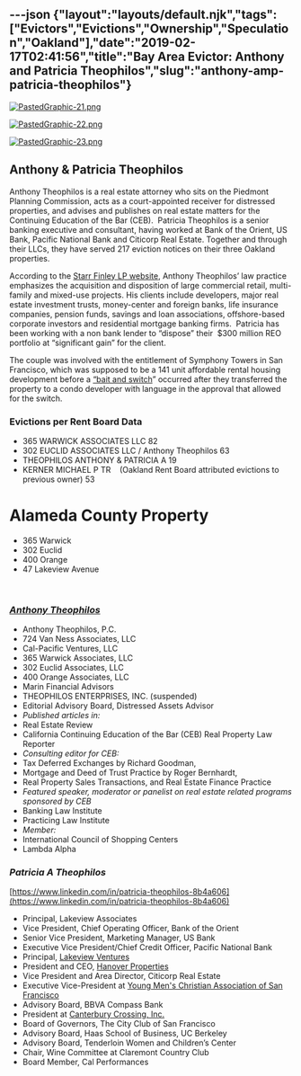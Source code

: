 ---json
{"layout":"layouts/default.njk","tags":["Evictors","Evictions","Ownership","Speculation","Oakland"],"date":"2019-02-17T02:41:56","title":"Bay Area Evictor: Anthony and Patricia Theophilos","slug":"anthony-amp-patricia-theophilos"}
---

[![PastedGraphic-21.png](https://images.squarespace-cdn.com/content/v1/52b7d7a6e4b0b3e376ac8ea2/1472603338853-AFKVKVVJ2JUTGULXSIPN/ke17ZwdGBToddI8pDm48kOg6la9sCVXS9nhBHa8K_VFZw-zPPgdn4jUwVcJE1ZvWEtT5uBSRWt4vQZAgTJucoTqqXjS3CfNDSuuf31e0tVGLW2_HcVqzo7hJy1v0FI3wT82t-DhX7BsvG86JBtmcvSb8BodarTVrzIWCp72ioWw/PastedGraphic-21.png)](https://images.squarespace-cdn.com/content/v1/52b7d7a6e4b0b3e376ac8ea2/1472603338853-AFKVKVVJ2JUTGULXSIPN/ke17ZwdGBToddI8pDm48kOg6la9sCVXS9nhBHa8K_VFZw-zPPgdn4jUwVcJE1ZvWEtT5uBSRWt4vQZAgTJucoTqqXjS3CfNDSuuf31e0tVGLW2_HcVqzo7hJy1v0FI3wT82t-DhX7BsvG86JBtmcvSb8BodarTVrzIWCp72ioWw/PastedGraphic-21.png) 

[![PastedGraphic-22.png](https://images.squarespace-cdn.com/content/v1/52b7d7a6e4b0b3e376ac8ea2/1472603338552-FLLQKRCZDT7G3INMGEXK/ke17ZwdGBToddI8pDm48kBab55gLiVyLn3Bwa1N6cHlZw-zPPgdn4jUwVcJE1ZvWhcwhEtWJXoshNdA9f1qD7Y5_KuY_fkOEvGrDVB8aRb1yu_9WgtgNINqe1OyEYTCztoQEcuexQqOQBHr97ANNog/PastedGraphic-22.png)](https://images.squarespace-cdn.com/content/v1/52b7d7a6e4b0b3e376ac8ea2/1472603338552-FLLQKRCZDT7G3INMGEXK/ke17ZwdGBToddI8pDm48kBab55gLiVyLn3Bwa1N6cHlZw-zPPgdn4jUwVcJE1ZvWhcwhEtWJXoshNdA9f1qD7Y5_KuY_fkOEvGrDVB8aRb1yu_9WgtgNINqe1OyEYTCztoQEcuexQqOQBHr97ANNog/PastedGraphic-22.png) 

[![PastedGraphic-23.png](https://images.squarespace-cdn.com/content/v1/52b7d7a6e4b0b3e376ac8ea2/1472603338525-KZYY2JAST6KL1BE8EBLX/ke17ZwdGBToddI8pDm48kAdHe7IoxkXjcWzRMAKafCtZw-zPPgdn4jUwVcJE1ZvWhcwhEtWJXoshNdA9f1qD7dBUeh7tVDxQci3gUes7eqDlFYsVAPbvgc5TdTWxWtsBt4KvDmk4-PtXU0NW61-QhQ/PastedGraphic-23.png)](https://images.squarespace-cdn.com/content/v1/52b7d7a6e4b0b3e376ac8ea2/1472603338525-KZYY2JAST6KL1BE8EBLX/ke17ZwdGBToddI8pDm48kAdHe7IoxkXjcWzRMAKafCtZw-zPPgdn4jUwVcJE1ZvWhcwhEtWJXoshNdA9f1qD7dBUeh7tVDxQci3gUes7eqDlFYsVAPbvgc5TdTWxWtsBt4KvDmk4-PtXU0NW61-QhQ/PastedGraphic-23.png) 

Anthony & Patricia Theophilos
-----------------------------

Anthony Theophilos is a real estate attorney who sits on the Piedmont Planning Commission, acts as a court-appointed receiver for distressed properties, and advises and publishes on real estate matters for the Continuing Education of the Bar (CEB).  Patricia Theophilos is a senior banking executive and consultant, having worked at Bank of the Orient, US Bank, Pacific National Bank and Citicorp Real Estate. Together and through their LLCs, they have served 217 eviction notices on their three Oakland properties. 

According to the [Starr Finley LP website](http://www.starrfinley.com/attorneys_detail.asp?propid=105), Anthony Theophilos’ law practice emphasizes the acquisition and disposition of large commercial retail, multi-family and mixed-use projects. His clients include developers, major real estate investment trusts, money-center and foreign banks, life insurance companies, pension funds, savings and loan associations, offshore-based corporate investors and residential mortgage banking firms.  Patricia has been working with a non bank lender to “dispose” their  $300 million REO portfolio at “significant gain” for the client.

The couple was involved with the entitlement of Symphony Towers in San Francisco, which was supposed to be a 141 unit affordable rental housing development before a [“bait and switch](http://www.sfgate.com/bayarea/article/SAN-FRANCISCO-Planning-official-OKs-switch-to-2705135.php)” occurred after they transferred the property to a condo developer with language in the approval that allowed for the switch.

### **Evictions per Rent Board Data**

*   365 WARWICK ASSOCIATES LLC  82
*   302 EUCLID ASSOCIATES LLC / Anthony Theophilos  63
*   THEOPHILOS ANTHONY & PATRICIA A  19
*   KERNER MICHAEL P TR    (Oakland Rent Board attributed evictions to previous owner) 53

**Alameda County Property**
===========================

*   365 Warwick
*   302 Euclid
*   400 Orange
*   47 Lakeview Avenue

 

### _[**Anthony Theophilos**](#)_

*   Anthony Theophilos, P.C.
*   724 Van Ness Associates, LLC
*   Cal-Pacific Ventures, LLC
*   365 Warwick Associates, LLC
*   302 Euclid Associates, LLC
*   400 Orange Associates, LLC
*   Marin Financial Advisors
*   THEOPHILOS ENTERPRISES, INC. (suspended)
*   Editorial Advisory Board, Distressed Assets Advisor
*   _Published articles in:_ 
*   Real Estate Review
*   California Continuing Education of the Bar (CEB) Real Property Law Reporter
*   _Consulting editor for CEB:_ 
*   Tax Deferred Exchanges by Richard Goodman,
*   Mortgage and Deed of Trust Practice by Roger Bernhardt,
*   Real Property Sales Transactions, and Real Estate Finance Practice
*   _Featured speaker, moderator or panelist on real estate related programs sponsored by CEB_
*   Banking Law Institute
*   Practicing Law Institute
*   _Member:_
*   International Council of Shopping Centers
*   Lambda Alpha

### _**Patricia A Theophilos**_

[https://www.linkedin.com/in/patricia-theophilos-8b4a606](https://www.linkedin.com/in/patricia-theophilos-8b4a606)

*   Principal, Lakeview Associates
*   Vice President, Chief Operating Officer, Bank of the Orient
*   Senior Vice President, Marketing Manager, US Bank
*   Executive Vice President/Chief Credit Officer, Pacific National Bank
*   Principal, [Lakeview Ventures](https://www.linkedin.com/vsearch/p?company=Lakeview+Ventures&trk=prof-exp-company-name)
*   President and CEO, [Hanover Properties](https://www.linkedin.com/vsearch/p?company=Hanover+Properties&trk=prof-exp-company-name)
*   Vice President and Area Director, Citicorp Real Estate
*   Executive Vice-President at [Young Men's Christian Association of San Francisco](https://www.corporationwiki.com/California/San-Francisco/young-mens-christian-association-of-san-francisco/39457636.aspx)
*   Advisory Board, BBVA Compass Bank
*   President at [Canterbury Crossing, Inc.](https://www.corporationwiki.com/Illinois/Oak-Park/canterbury-crossing-inc/45318498.aspx)
*   Board of Governors, The City Club of San Francisco
*   Advisory Board, Haas School of Business, UC Berkeley
*   Advisory Board, Tenderloin Women and Children’s Center
*   Chair, Wine Committee at Claremont Country Club
*   Board Member, Cal Performances